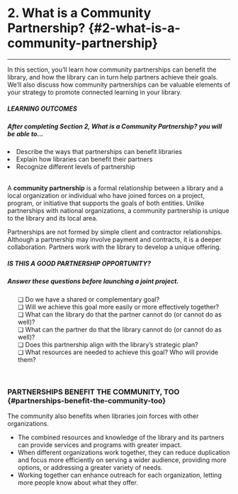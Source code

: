 # 2\. What is a Community Partnership? {#2-what-is-a-community-partnership}
<hr>

In this section, you’ll learn how community partnerships can benefit the library, and how the library can in turn help partners achieve their goals. We’ll also discuss how community partnerships can be valuable elements of your strategy to promote connected learning in your library.

<div class="table-format"><span class="title"><h5>LEARNING OUTCOMES</h5></span><h5>After completing Section 2, What is a Community Partnership? you will be able to...</h5><li>Describe the ways that partnerships can benefit libraries</li><li>Explain how libraries can benefit their partners</li><li>Recognize different levels of partnership</li>
</div>

<br>

A **community partnership** is a formal relationship between a library and a local organization or individual who have joined forces on a project, program, or initiative that supports the goals of both entities. Unlike partnerships with national organizations, a community partnership is unique to the library and its local area.

Partnerships are not formed by simple client and contractor relationships. Although a partnership may involve payment and contracts, it is a deeper collaboration. Partners work with the library to develop a unique offering.
<br>
<div class="table-format1"><span class="title"><h5>IS THIS A GOOD PARTNERSHIP OPPORTUNITY?</h5></span><h5>Answer these questions before launching a joint project.</h5><ul>❏  Do we have a shared or complementary goal?<br>❏  Will we achieve this goal more easily or more effectively together?<br>❏  What can the library do that the partner cannot do (or cannot do as well)?<br>❏  What can the partner do that the library cannot do (or cannot do as well)?<br>❏  Does this partnership align with the library’s strategic plan?<br>❏  What resources are needed to achieve this goal? Who will provide them?</ul>
</div>
<br>

### PARTNERSHIPS BENEFIT THE COMMUNITY, TOO {#partnerships-benefit-the-community-too}

The community also benefits when libraries join forces with other organizations.

*   The combined resources and knowledge of the library and its partners can provide services and programs with greater impact.
*   When different organizations work together, they can reduce duplication and focus more efficiently on serving a wider audience, providing more options, or addressing a greater variety of needs.
*   Working together can enhance outreach for each organization, letting more people know about what they offer.